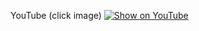 YouTube (click image)
[![Show on YouTube](https://img.youtube.com/vi/Nl8CV5NyW24/0.jpg)](https://www.youtube.com/watch?v=Nl8CV5NyW24)
